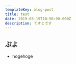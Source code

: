 ```yaml
---
templateKey: blog-post
title: test
date: 2019-03-19T10:50:00.000Z
description: てすとです
---
```

## ぷよ

- hogehoge
